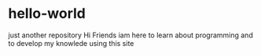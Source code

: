 # hello-world
just another repository
Hi Friends iam here to learn about programming and to develop my knowlede using this site
